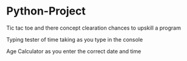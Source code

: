 # Python-Project

Tic tac toe and there concept clearation chances to upskill a program 

Typing tester of time taking as you type in the console

Age Calculator as you enter the correct date and time
